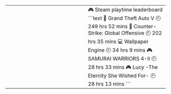 
<table>
    <tr>
        <td valign="top" width="50%">
        <!-- waka-box start -->
        <!-- waka-box end -->
        </td>
        <td valign="top" width="50%">
        <!-- steam-box start -->
🎮 Steam playtime leaderboard
```text
🚓 Grand Theft Auto V                🕘 249 hrs 52 mins
🔫 Counter-Strike: Global Offensive  🕘 202 hrs 35 mins
💻 Wallpaper Engine                  🕘 34 hrs 9 mins
🎮 SAMURAI WARRIORS 4-II             🕘 28 hrs 33 mins
🎮 Lucy -The Eternity She Wished For- 🕘 28 hrs 13 mins
```
<!-- Powered by https://github.com/YouEclipse/steam-box . -->
<!-- steam-box end -->
        </td>
    </tr>
</table>
